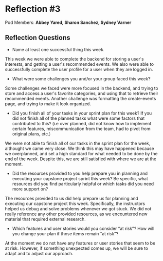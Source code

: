 # Reflection #3

Pod Members: **Abbey Yared, Sharon Sanchez, Sydney Varner**

## Reflection Questions

* Name at least one successful thing this week.

 This week we were able to complete the backend for storing a user's interests, and getting a user's recommended events. We also were able to successfully complete the user profile for a user when they are logged in.

* What were some challenges you and/or your group faced this week?

 Some challenges we faced were more focused in the backend, and trying to store and access a user's favorite categories, and using that to retrieve their recommended events. Another challenge was formatting the create-events page, and trying to make it look organized.

* Did you finish all of your tasks in your sprint plan for this week? If you did not finish all of the planned tasks what were some factors that contributed to this?  (i.e over planned, did not know how to implement certain features, miscommunication from the team, had to pivot from original plans, etc.)

 We were not able to finish all of our tasks in the sprint plan for the week, althought we came very close. We think this may have happened because we overplanned, and set a high standard for what needed to be done by the end of the week. Despite this, we are still satisfied with where we are at the moment.

* Did the resources provided to you help prepare you in planning and executing your capstone project sprint this week? Be specific, what resources did you find particularly helpful or which tasks did you need more support on?

 The resources provided to us did help prepare us for planning and executing our capstone project this week. Specifically, the instructors helped us debug and solve problems whenever we got stuck. We did not really reference any other provided resources, as we encountered new material that required external research.

* Which features and user stories would you consider “at risk”? How will you change your plan if those items remain “at risk”?

At the moment we do not have any features or user stories that seem to be at risk. However, if something unexpected comes up, we will be sure to adapt and to adjust our approach.
